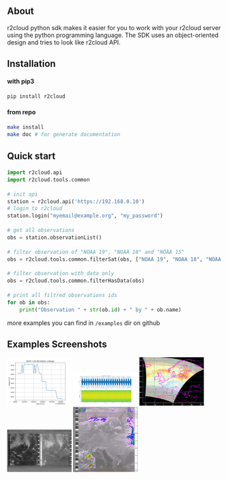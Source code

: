 ## About
r2cloud python sdk makes it easier for you to work with your r2cloud server using the python programming language. The SDK uses an object-oriented design and tries to look like r2cloud API.

## Installation 

#### with pip3

```sh
pip install r2cloud
```

#### from repo

```sh
make install
make doc # for generate documentation
```

## Quick start

```python
import r2cloud.api
import r2cloud.tools.common

# init api
station = r2cloud.api('https://192.168.0.10')
# login to r2cloud
station.login("myemail@example.org", "my_password")

# get all observations
obs = station.observationList()

# filter observation of "NOAA 19", "NOAA 18" and "NOAA 15"
obs = r2cloud.tools.common.filterSat(obs, ["NOAA 19", "NOAA 18", "NOAA 15"])

# filter observation with data only
obs = r2cloud.tools.common.filterHasData(obs)

# print all filtred observations ids
for ob in obs:
    print("Observation " + str(ob.id) + " by " + ob.name)

```

more examples you can find in `/examples` dir on github

## Examples Screenshots

<img src="https://raw.githubusercontent.com/Lukas0025/r2cloud-python-sdk/master/examples_images/Figure_1.png" width="30%">&nbsp;<img src="https://raw.githubusercontent.com/Lukas0025/r2cloud-python-sdk/master/examples_images/Figure_2.png" width="30%">&nbsp;<img src="https://raw.githubusercontent.com/Lukas0025/r2cloud-python-sdk/master/examples_images/Figure_3.png" width="30%">&nbsp;<img src="https://raw.githubusercontent.com/Lukas0025/r2cloud-python-sdk/master/examples_images/Figure_4.png" width="30%">&nbsp;<img src="https://raw.githubusercontent.com/Lukas0025/r2cloud-python-sdk/master/examples_images/Figure_5.jpg" width="30%">
